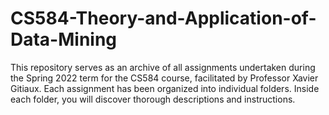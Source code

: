 # CS584-Theory-and-Application-of-Data-Mining

This repository serves as an archive of all assignments undertaken during the Spring 2022 term for the CS584 course, facilitated by Professor Xavier Gitiaux. Each assignment has been organized into individual folders. Inside each folder, you will discover thorough descriptions and instructions.
